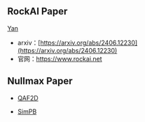 ## RockAI Paper

[Yan](RockAI/yan/README.md)
- arxiv：[https://arxiv.org/abs/2406.12230](https://arxiv.org/abs/2406.12230)
- 官网：https://www.rockai.net

## Nullmax Paper

- [QAF2D](Nullmax/QAF2D/README.md)

- [SimPB](Nullmax/SimPB/README.md)
